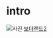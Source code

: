 # intro

![사진](https://tse2.mm.bing.net/th?id=OIP.BDT5tBLFPg0g1xe6oQe0wAEsCo&pid=15.1&P=0&w=290&h=164)
[보더랜드2](https://www.youtube.com/watch?v=oXEcZbf4Qxk)
